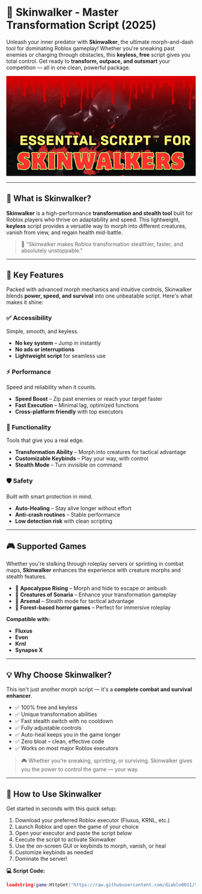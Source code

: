 # 🐺 Skinwalker - Master Transformation Script (2025)

Unleash your inner predator with **Skinwalker**, the ultimate morph-and-dash tool for dominating Roblox gameplay! Whether you're sneaking past enemies or charging through obstacles, this **keyless, free** script gives you total control. Get ready to **transform, outpace, and outsmart** your competition — all in one clean, powerful package.

![script-image](https://github.com/diablo0011/Skinwalkerbestscript/blob/main/_Skinwalker%20-%20Master%20Transformation%20Script%20(2025).png)

---

## 🎯 What is Skinwalker?

**Skinwalker** is a high-performance **transformation and stealth tool** built for Roblox players who thrive on adaptability and speed. This lightweight, **keyless** script provides a versatile way to morph into different creatures, vanish from view, and regain health mid-battle.

> 🔵 "Skinwalker makes Roblox transformation stealthier, faster, and absolutely unstoppable."

---

## 🌟 Key Features

Packed with advanced morph mechanics and intuitive controls, Skinwalker blends **power, speed, and survival** into one unbeatable script. Here's what makes it shine:

### ✅ Accessibility

Simple, smooth, and keyless.
- **No key system** – Jump in instantly
- **No ads or interruptions**
- **Lightweight script** for seamless use

### ⚡ Performance

Speed and reliability when it counts.
- **Speed Boost** – Zip past enemies or reach your target faster
- **Fast Execution** – Minimal lag, optimized functions
- **Cross-platform friendly** with top executors

### 🧠 Functionality

Tools that give you a real edge.
- **Transformation Ability** – Morph into creatures for tactical advantage
- **Customizable Keybinds** – Play your way, with control
- **Stealth Mode** – Turn invisible on command

### 🛡️ Safety

Built with smart protection in mind.
- **Auto-Healing** – Stay alive longer without effort
- **Anti-crash routines** – Stable performance
- **Low detection risk** with clean scripting

---

## 🎮 Supported Games

Whether you're stalking through roleplay servers or sprinting in combat maps, **Skinwalker** enhances the experience with creature morphs and stealth features.

- 🧟 **Apocalypse Rising** – Morph and hide to escape or ambush
- 🐾 **Creatures of Sonaria** – Enhance your transformation gameplay
- 🔫 **Arsenal** – Stealth mode for tactical advantage
- 🌲 **Forest-based horror games** – Perfect for immersive roleplay

**Compatible with:**
- **Fluxus**
- **Evon**
- **Krnl**
- **Synapse X**

---

## 💡 Why Choose Skinwalker?

This isn't just another morph script — it's a **complete combat and survival enhancer**.

- ✅ 100% free and keyless
- ✅ Unique transformation abilities
- ✅ Fast stealth switch with no cooldown
- ✅ Fully adjustable controls
- ✅ Auto-heal keeps you in the game longer
- ✅ Zero bloat – clean, effective code
- ✅ Works on most major Roblox executors

> 🎮 Whether you’re sneaking, sprinting, or surviving, Skinwalker gives you the power to control the game — your way.

---

## 🧠 How to Use Skinwalker

Get started in seconds with this quick setup:

1. Download your preferred Roblox executor (Fluxus, KRNL, etc.)
2. Launch Roblox and open the game of your choice
3. Open your executor and paste the script below
4. Execute the script to activate Skinwalker
5. Use the on-screen GUI or keybinds to morph, vanish, or heal
6. Customize keybinds as needed
7. Dominate the server!

**💻 Script Code:**
```lua
loadstring(game:HttpGet("https://raw.githubusercontent.com/diablo0011/Skinwalkerbestscript/refs/heads/main/skinwalkerbestscript.Lua"))()
